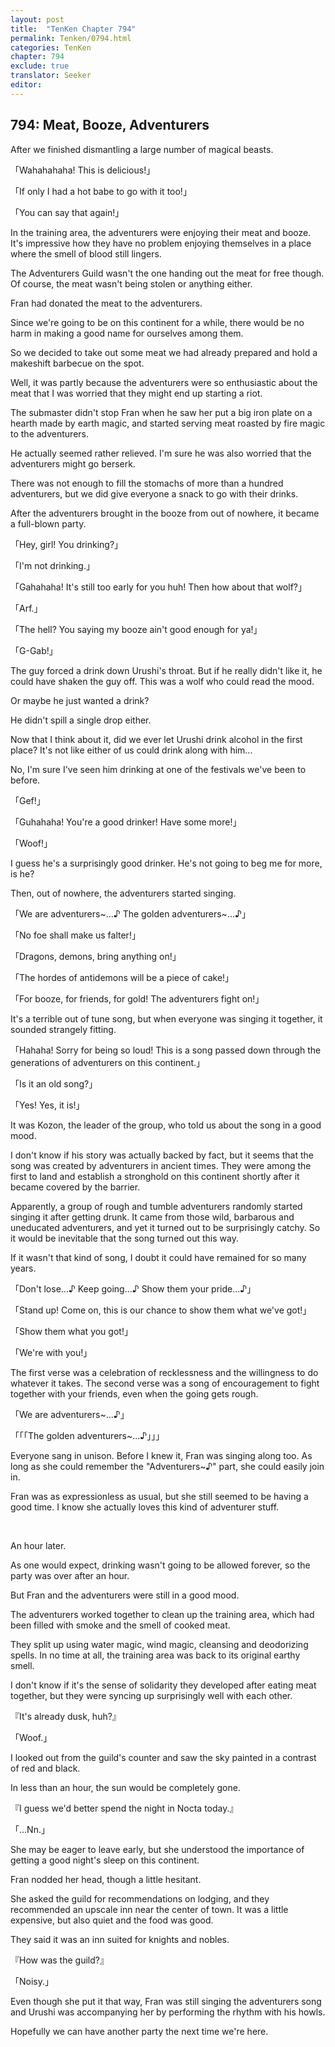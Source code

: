 ```yaml
---
layout: post
title:  "TenKen Chapter 794"
permalink: Tenken/0794.html
categories: TenKen
chapter: 794
exclude: true
translator: Seeker
editor: 
---
```

<h2>794: Meat, Booze, Adventurers</h2>

After we finished dismantling a large number of magical beasts.

「Wahahahaha! This is delicious!」

「If only I had a hot babe to go with it too!」

「You can say that again!」

In the training area, the adventurers were enjoying their meat and booze. It's impressive how they have no problem enjoying themselves in a place where the smell of blood still lingers.

The Adventurers Guild wasn't the one handing out the meat for free though. Of course, the meat wasn't being stolen or anything either.

Fran had donated the meat to the adventurers.

Since we're going to be on this continent for a while, there would be no harm in making a good name for ourselves among them.

So we decided to take out some meat we had already prepared and hold a makeshift barbecue on the spot.

Well, it was partly because the adventurers were so enthusiastic about the meat that I was worried that they might end up starting a riot.

The submaster didn't stop Fran when he saw her put a big iron plate on a hearth made by earth magic, and started serving meat roasted by fire magic to the adventurers.

He actually seemed rather relieved. I'm sure he was also worried that the adventurers might go berserk.

There was not enough to fill the stomachs of more than a hundred adventurers, but we did give everyone a snack to go with their drinks.

After the adventurers brought in the booze from out of nowhere, it became a full-blown party.

「Hey, girl! You drinking?」

「I'm not drinking.」

「Gahahaha! It's still too early for you huh! Then how about that wolf?」

「Arf.」

「The hell? You saying my booze ain't good enough for ya!」

「G-Gab!」

The guy forced a drink down Urushi's throat. But if he really didn't like it, he could have shaken the guy off. This was a wolf who could read the mood.

Or maybe he just wanted a drink?

He didn't spill a single drop either.

Now that I think about it, did we ever let Urushi drink alcohol in the first place? It's not like either of us could drink along with him...

No, I'm sure I've seen him drinking at one of the festivals we've been to before.

「Gef!」

「Guhahaha! You're a good drinker! Have some more!」

「Woof!」

I guess he's a surprisingly good drinker. He's not going to beg me for more, is he?

Then, out of nowhere, the adventurers started singing.

「We are adventurers~...♪ The golden adventurers~...♪」

「No foe shall make us falter!」

「Dragons, demons, bring anything on!」

「The hordes of antidemons will be a piece of cake!」

「For booze, for friends, for gold! The adventurers fight on!」

It's a terrible out of tune song, but when everyone was singing it together, it sounded strangely fitting.

「Hahaha! Sorry for being so loud! This is a song passed down through the generations of adventurers on this continent.」

「Is it an old song?」

「Yes! Yes, it is!」

It was Kozon, the leader of the group, who told us about the song in a good mood.

I don't know if his story was actually backed by fact, but it seems that the song was created by adventurers in ancient times. They were among the first to land and establish a stronghold on this continent shortly after it became covered by the barrier.

Apparently, a group of rough and tumble adventurers randomly started singing it after getting drunk. It came from those wild, barbarous and uneducated adventurers, and yet it turned out to be surprisingly catchy. So it would be inevitable that the song turned out this way.

If it wasn't that kind of song, I doubt it could have remained for so many years.

「Don't lose...♪ Keep going...♪ Show them your pride...♪」

「Stand up! Come on, this is our chance to show them what we've got!」

「Show them what you got!」

「We're with you!」

The first verse was a celebration of recklessness and the willingness to do whatever it takes. The second verse was a song of encouragement to fight together with your friends, even when the going gets rough.

「We are adventurers~...♪」

「「「The golden adventurers~...♪」」」

Everyone sang in unison. Before I knew it, Fran was singing along too. As long as she could remember the "Adventurers~♪" part, she could easily join in.

Fran was as expressionless as usual, but she still seemed to be having a good time. I know she actually loves this kind of adventurer stuff.

<br>

An hour later.

As one would expect, drinking wasn't going to be allowed forever, so the party was over after an hour.

But Fran and the adventurers were still in a good mood.

The adventurers worked together to clean up the training area, which had been filled with smoke and the smell of cooked meat.

They split up using water magic, wind magic, cleansing and deodorizing spells. In no time at all, the training area was back to its original earthy smell.

I don't know if it's the sense of solidarity they developed after eating meat together, but they were syncing up surprisingly well with each other.

『It's already dusk, huh?』

「Woof.」

I looked out from the guild's counter and saw the sky painted in a contrast of red and black.

In less than an hour, the sun would be completely gone.

『I guess we'd better spend the night in Nocta today.』

「...Nn.」

She may be eager to leave early, but she understood the importance of getting a good night's sleep on this continent.

Fran nodded her head, though a little hesitant.

She asked the guild for recommendations on lodging, and they recommended an upscale inn near the center of town. It was a little expensive, but also quiet and the food was good.

They said it was an inn suited for knights and nobles.

『How was the guild?』

「Noisy.」

Even though she put it that way, Fran was still singing the adventurers song and Urushi was accompanying her by performing the rhythm with his howls.

Hopefully we can have another party the next time we're here.



